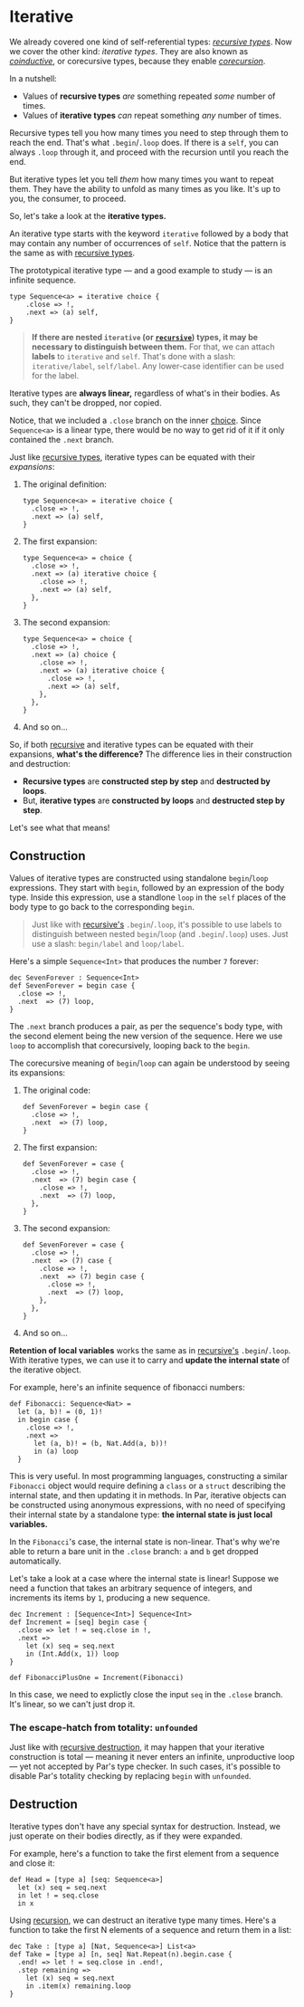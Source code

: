 # Iterative

We already covered one kind of self-referential types: [_recursive types_](./recursive.md). Now we cover
the other kind: _iterative types_. They are also known as
[_coinductive_](https://en.wikipedia.org/wiki/Coinduction), or corecursive types, because they enable
[_corecursion_](https://en.wikipedia.org/wiki/Corecursion).

In a nutshell:
- Values of **recursive types** _are_ something repeated _some_ number of times.
- Values of **iterative types** _can_ repeat something _any_ number of times.

Recursive types tell you how many times you need to step through them to reach the end. That's what
`.begin`/`.loop` does. If there is a `self`, you can always `.loop` through it, and proceed with the
recursion until you reach the end.

But iterative types let you tell _them_ how many times you want to repeat them. They have the ability
to unfold as many times as you like. It's up to you, the consumer, to proceed.

So, let's take a look at the **iterative types.**

An iterative type starts with the keyword `iterative` followed by a body that may contain any number
of occurrences of `self`. Notice that the pattern is the same as with [recursive types](./recursive.md).

The prototypical iterative type — and a good example to study — is an infinite sequence.

```par
type Sequence<a> = iterative choice {
    .close => !,
    .next => (a) self,
}
```

> **If there are nested `iterative` (or [`recursive`](./recursive.md)) types, it may be necessary to
> distinguish between them.** For that, we can attach **labels** to `iterative` and `self`. That's
> done with a slash: `iterative/label`, `self/label`. Any lower-case identifier can be used for the
> label.

Iterative types are **always linear,** regardless of what's in their bodies. As such, they can't be
dropped, nor copied.

Notice, that we included a `.close` branch on the inner [choice](./choice.md). Since `Sequence<a>` is
a linear type, there would be no way to get rid of it if it only contained the `.next` branch.

Just like [recursive types](./recursive.md), iterative types can be equated with their _expansions_:

1. The original definition:
   ```par
   type Sequence<a> = iterative choice {
     .close => !,
     .next => (a) self,
   }
   ```
2. The first expansion:
   ```par
   type Sequence<a> = choice {
     .close => !,
     .next => (a) iterative choice {
       .close => !,
       .next => (a) self,
     },
   }
   ```
3. The second expansion:
   ```par
   type Sequence<a> = choice {
     .close => !,
     .next => (a) choice {
       .close => !,
       .next => (a) iterative choice {
         .close => !,
         .next => (a) self,
       },
     },
   }
   ```
4. And so on...

So, if both [recursive](./recursive.md) and iterative types can be equated with their expansions,
**what's the difference?** The difference lies in their construction and destruction:
- **Recursive types** are **constructed step by step** and **destructed by loops**.
- But, **iterative types** are **constructed by loops** and **destructed step by step**.

Let's see what that means!

## Construction

Values of iterative types are constructed using standalone `begin`/`loop` expressions. They start with
`begin`, followed by an expression of the body type. Inside this expression, use a standlone `loop`
in the `self` places of the body type to go back to the corresponding `begin`.

> Just like with [recursive's](./recursive.md) `.begin`/`.loop`, it's possible to use labels to
> distinguish between nested `begin`/`loop` (and `.begin`/`.loop`) uses. Just use a slash:
> `begin/label` and `loop/label`.

Here's a simple `Sequence<Int>` that produces the number `7` forever:

```par
dec SevenForever : Sequence<Int>
def SevenForever = begin case {
  .close => !,
  .next  => (7) loop,
}
```

The `.next` branch produces a pair, as per the sequence's body type, with the second element being
the new version of the sequence. Here we use `loop` to accomplish that corecursively, looping back
to the `begin`.

The corecursive meaning of `begin`/`loop` can again be understood by seeing its expansions:

1. The original code:
   ```par
   def SevenForever = begin case {
     .close => !,
     .next  => (7) loop,
   }
   ```
2. The first expansion:
   ```par
   def SevenForever = case {
     .close => !,
     .next  => (7) begin case {
       .close => !,
       .next  => (7) loop,
     },
   }
   ```
3. The second expansion:
   ```par
   def SevenForever = case {
     .close => !,
     .next  => (7) case {
       .close => !,
       .next  => (7) begin case {
         .close => !,
         .next  => (7) loop,
       },
     },
   }
   ```
4. And so on...

**Retention of local variables** works the same as in [recursive's](./recursive.md) `.begin`/`.loop`.
With iterative types, we can use it to carry and **update the internal state** of the iterative object.

For example, here's an infinite sequence of fibonacci numbers:

```par
def Fibonacci: Sequence<Nat> =
  let (a, b)! = (0, 1)!
  in begin case {
    .close => !,
    .next =>
      let (a, b)! = (b, Nat.Add(a, b))!
      in (a) loop
  }
```

This is very useful. In most programming languages, constructing a similar `Fibonacci` object would
require defining a `class` or a `struct` describing the internal state, and then updating it in
methods. In Par, iterative objects can be constructed using anonymous expressions, with no need
of specifying their internal state by a standalone type: **the internal state is just local variables.**

In the `Fibonacci`'s case, the internal state is non-linear. That's why we're able to return a bare unit
in the `.close` branch: `a` and `b` get dropped automatically.

Let's take a look at a case where the internal state is linear! Suppose we need a function that takes
an arbitrary sequence of integers, and increments its items by `1`, producing a new sequence.

```par
dec Increment : [Sequence<Int>] Sequence<Int>
def Increment = [seq] begin case {
  .close => let ! = seq.close in !,
  .next =>
    let (x) seq = seq.next
    in (Int.Add(x, 1)) loop
}

def FibonacciPlusOne = Increment(Fibonacci)
```

In this case, we need to explictly close the input `seq` in the `.close` branch. It's linear, so
we can't just drop it.

### The escape-hatch from totality: `unfounded`

Just like with [recursive destruction](./recursive.md#the-escape-hatch-from-totality-unfounded),
it may happen that your iterative construction is total — meaning it never enters an infinite,
unproductive loop — yet not accepted by Par's type checker. In such cases, it's possible to
disable Par's totality checking by replacing `begin` with `unfounded`.

## Destruction

Iterative types don't have any special syntax for destruction. Instead, we just operate on their bodies
directly, as if they were expanded.

For example, here's a function to take the first element from a sequence and close it:

```par
def Head = [type a] [seq: Sequence<a>]
  let (x) seq = seq.next
  in let ! = seq.close
  in x
```

Using [recursion](./recursive.md), we can destruct an iterative type many times. Here's a function to
take the first N elements of a sequence and return them in a list:

```par
dec Take : [type a] [Nat, Sequence<a>] List<a>
def Take = [type a] [n, seq] Nat.Repeat(n).begin.case {
  .end! => let ! = seq.close in .end!,
  .step remaining =>
    let (x) seq = seq.next
    in .item(x) remaining.loop
}
```